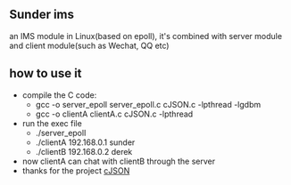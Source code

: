 ## Sunder ims
an IMS module in Linux(based on epoll), it's combined with server module and client module(such as Wechat, QQ etc)

## how to use it

* compile the C code:
    *  gcc -o server_epoll server_epoll.c cJSON.c -lpthread -lgdbm
    *  gcc -o clientA clientA.c cJSON.c -lpthread
* run the exec file
    * ./server_epoll 
    * ./clientA 192.168.0.1 sunder
    * ./clientB 192.168.0.2 derek
* now clientA can chat with clientB through the server
* thanks for the project [cJSON](http://valgrind.org)